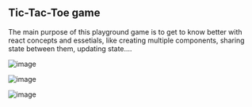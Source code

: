 ## Tic-Tac-Toe game

The main purpose of this playground game is to get to know better with react concepts and essetials, like creating multiple components, sharing state between them, updating state....

![image](https://github.com/p-stojkovski/react-playground/assets/3589356/b8935ba5-483d-467b-a966-fe2d9920d1c4)

![image](https://github.com/p-stojkovski/react-playground/assets/3589356/ce61f057-e5f9-4904-8e75-14e1c7d64ad7)

![image](https://github.com/p-stojkovski/react-playground/assets/3589356/8e4d1d17-93ba-4d13-ad67-2f7d4f026152)
